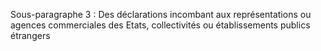 Sous-paragraphe 3 : Des déclarations incombant aux représentations ou agences commerciales des Etats, collectivités ou établissements publics étrangers
